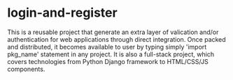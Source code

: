 # login-and-register

This is a reusable project that generate an extra layer of valication and/or authentication for web applications through direct integration.
Once packed and distributed, it becomes available to user by typing simply 'import pkg_name' statement in any project.
It is also a full-stack project, which covers technologies from Python Django framework to HTML/CSS/JS components.
